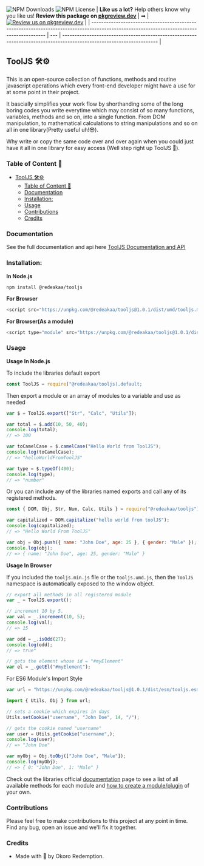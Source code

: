 ![NPM Downloads](https://img.shields.io/npm/dw/@redeakaa/tooljs?style=for-the-badge)
![NPM License](https://img.shields.io/npm/l/@redeakaa/tooljs?style=for-the-badge)
| **Like us a lot?** Help others know why you like us! **Review this package on [pkgreview.dev](https://pkgreview.dev/npm/@redeakaa/tooljs)** | ➡   | [![Review us on pkgreview.dev](https://i.ibb.co/McjVMfb/pkgreview-dev.jpg)](https://pkgreview.dev/npm/@redeakaa/tooljs) |
| ----------------------------------------------------------------------------------------------------------------------------------------- | --- | --------------------------------------------------------------------------------------------------------------------- |

## ToolJS 🛠⚙
This is an open-source collection of functions, methods and routine javascript operations which every front-end developer might have a use for at some point in their project.

It bascially simplifies your work flow by shorthanding some of the long boring codes you write everytime which may consist of so many functions, variables, methods and so on, into a single function. From DOM manipulation, to mathematical calculations to string manipulations and so on all in one library(Pretty useful uh!😎).

Why write or copy the same code over and over again when you could just have it all in one library for easy access (Well step right up ToolJS 👏).

### Table of Content 📜

- [ToolJS 🛠⚙](#tooljs-)
  - [Table of Content 📜](#table-of-content-)
  - [Documentation](#documentation)
  - [Installation:](#installation)
  - [Usage](#usage)
  - [Contributions](#contributions)
  - [Credits](#credits)

### Documentation
See the full documentation and api here <a href="#">ToolJS Documentation and API</a>

### Installation:

**In Node.js**

```
npm install @redeakaa/tooljs
```

**For Browser**

```javascript
<script src="https://unpkg.com/@redeakaa/tooljs@1.0.1/dist/umd/tooljs.min.js"></script>
```

**For Browser(As a module)**

```javascript
<script type="module" src="https://unpkg.com/@redeakaa/tooljs@1.0.1/dist/esm/tooljs.esm.js"></script>
```

### Usage

**Usage In Node.js**

To include the libraries default export

```javascript
const ToolJS = require("@redeakaa/tooljs).default;
```

Then export a module or an array of modules to a variable and use as needed

```javascript
var $ = ToolJS.export(["Str", "Calc", "Utils"]);

var total = $.add(10, 50, 40);
console.log(total);
// => 100

var toCamelCase = $.camelCase("Hello World from ToolJS");
console.log(toCamelCase);
// => "helloWorldFromToolJS"

var type = $.typeOf(400);
console.log(type);
// => "number"
```

Or you can include any of the libraries named exports and call any of its registered methods. 

```javascript
const { DOM, Obj, Str, Num, Calc, Utils } = require("@redeakaa/tooljs");

var capitalized = DOM.capitalize("hello world from toolJS");
console.log(capitalized);
// => "Hello World From ToolJS"

var obj = Obj.push({ name: "John Doe", age: 25 }, { gender: "Male" });
console.log(obj);
// => { name: "John Doe", age: 25, gender: "Male" }
```

**Usage In Browser**

If you included the `tooljs.min.js` file or the `tooljs.umd.js`, then the `ToolJS` namespace is automatically exposed to the window object.

```javascript
// export all methods in all registered module
var _ = ToolJS.export();

// increment 10 by 5.
var val = _.increment(10, 5);
console.log(val);
// => 15

var odd = _.isOdd(27);
console.log(odd);
// => true"

// gets the element whose id = "#myElement"
var el = _.getEl("#myElement");
```

For ES6 Module's Import Style

```javascript
var url = "https://unpkg.com/@redeakaa/tooljs@1.0.1/dist/esm/tooljs.esm.js";

import { Utils, Obj } from url;

// sets a cookie which expires in days
Utils.setCookie("username", "John Doe", 14, "/");

// gets the cookie named "username"
var user = Utils.getCookie("username",);
console.log(user);
// => "John Doe"

var myObj = Obj.toObj(["John Doe", "Male"]);
console.log(myObj);
// => { 0: "John Doe", 1: "Male" }
```

Check out the libraries official <a href="#">documentation</a> page to see a list of all available methods for each module and <a href="#">how to create a module/plugin</a> of your own.

### Contributions
Please feel free to make contributions to this project at any point in time. Find any bug, open an issue and we'll fix it together.

### Credits
- Made with 💝 by Okoro Redemption.
